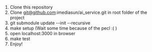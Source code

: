 1) Clone this repository
2) Clone git@github.com:imediasun/ai_service.git in root folder of the project
3) git submodule update --init --recursive
4) make setup (Wait some time because of the pecl :( )
5) open localhost:3000 in browser
6) make test
7) Enjoy!
